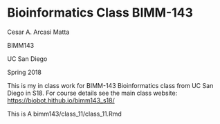 # Bioinformatics Class BIMM-143

Cesar A. Arcasi Matta

BIMM143

UC San Diego

Spring 2018

This is my in class work for BIMM-143 Bioinformatics class from UC San Diego in S18. For course details see the main class website: https://biobot.hithub.io/bimm143_s18/

This is A bimm143/class_11/class_11.Rmd
